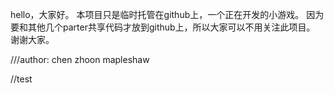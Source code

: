 hello，大家好。
本项目只是临时托管在github上，一个正在开发的小游戏。
因为要和其他几个parter共享代码才放到github上，所以大家可以不用关注此项目。
谢谢大家。

///author: chen zhoon mapleshaw

//test
